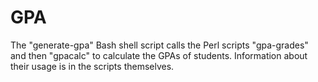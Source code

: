 # GPA
The "generate-gpa" Bash shell script calls the Perl scripts "gpa-grades" and then "gpacalc" to calculate the GPAs of students. Information about their usage is in the scripts themselves.
